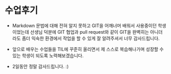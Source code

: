 # 수업후기

- Markdown 문법에 대해 전혀 알지 못하고 GIT을 어깨너머 배워서 사용중이던 학생이었는데 선생님 덕분에 GIT 협업과 pull request와 같이 GIT을 완벽히는 아니더라도 좀더 익숙한 환경에서 작업을 할 수 있게 잘 알려주셔서 너무 감사드립니다. 

- 앞으로 배우는 수업들을 TIL에 꾸준히 올리면서 제 스스로 복습해나가며 성장할 수 있는 학생이 되도록 노력해보겠습니다.

- 2일동안 정말 감사드립니다. :)
